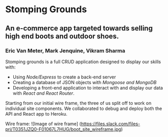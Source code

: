 # Stomping Grounds
## An e-commerce app targeted towards selling high end boots and outdoor shoes.

### Eric Van Meter, Mark Jenquine, Vikram Sharma

Stomping grounds is a full CRUD application designed to display our skills with:
- Using *Node/Express* to create a back-end server
- Creating a database of JSON objects with *Mongoose and MongoDB*
- Developing a front-end application to interact with and display our data with *React and React Router*.

Starting from our initial wire frame, the three of us split off to work on individual site components. We collaborated to debug and deploy both the API and React app to Heroku.

Wire frame:
![Image of wire frame]
(https://files.slack.com/files-pri/T0351JZQ0-F01067L7HUG/boot_site_wireframe.jpg)
